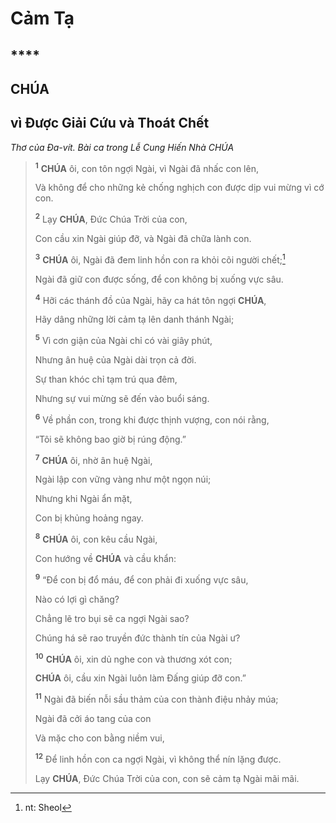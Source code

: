 # Cảm Tạ

## ****

## CHÚA

## vì Được Giải Cứu và Thoát Chết
*Thơ của Đa-vít. Bài ca trong Lễ Cung Hiến Nhà CHÚA*

> <sup><b>1</b></sup> **CHÚA** ôi, con tôn ngợi Ngài, vì Ngài đã nhấc con lên,
>
> Và không để cho những kẻ chống nghịch con được dịp vui mừng vì cớ con.
>
> <sup><b>2</b></sup> Lạy **CHÚA**, Đức Chúa Trời của con,
>
> Con cầu xin Ngài giúp đỡ, và Ngài đã chữa lành con.
>
> <sup><b>3</b></sup> **CHÚA** ôi, Ngài đã đem linh hồn con ra khỏi cõi người chết;[^1-cbea8c98-d6c8-4f02-bc12-c3c947fbae49]
>
> Ngài đã giữ con được sống, để con không bị xuống vực sâu.
>
> <sup><b>4</b></sup> Hỡi các thánh đồ của Ngài, hãy ca hát tôn ngợi **CHÚA**,
>
> Hãy dâng những lời cảm tạ lên danh thánh Ngài;
>
> <sup><b>5</b></sup> Vì cơn giận của Ngài chỉ có vài giây phút,
>
> Nhưng ân huệ của Ngài dài trọn cả đời.
>
> Sự than khóc chỉ tạm trú qua đêm,
>
> Nhưng sự vui mừng sẽ đến vào buổi sáng.
>
> <sup><b>6</b></sup> Về phần con, trong khi được thịnh vượng, con nói rằng,
>
> “Tôi sẽ không bao giờ bị rúng động.”
>
> <sup><b>7</b></sup> **CHÚA** ôi, nhờ ân huệ Ngài,
>
> Ngài lập con vững vàng như một ngọn núi;
>
> Nhưng khi Ngài ẩn mặt,
>
> Con bị khủng hoảng ngay.
>
> <sup><b>8</b></sup> **CHÚA** ôi, con kêu cầu Ngài,
>
> Con hướng về **CHÚA** và cầu khẩn:
>
> <sup><b>9</b></sup> “Để con bị đổ máu, để con phải đi xuống vực sâu,
>
> Nào có lợi gì chăng?
>
> Chẳng lẽ tro bụi sẽ ca ngợi Ngài sao?
>
> Chúng há sẽ rao truyền đức thành tín của Ngài ư?
>
> <sup><b>10</b></sup> **CHÚA** ôi, xin dủ nghe con và thương xót con;
>
> **CHÚA** ôi, cầu xin Ngài luôn làm Đấng giúp đỡ con.”
>
> <sup><b>11</b></sup> Ngài đã biến nỗi sầu thảm của con thành điệu nhảy múa;
>
> Ngài đã cởi áo tang của con
>
> Và mặc cho con bằng niềm vui,
>
> <sup><b>12</b></sup> Để linh hồn con ca ngợi Ngài, vì không thể nín lặng được.
>
> Lạy **CHÚA**, Đức Chúa Trời của con, con sẽ cảm tạ Ngài mãi mãi.

[^1-cbea8c98-d6c8-4f02-bc12-c3c947fbae49]: nt: Sheol